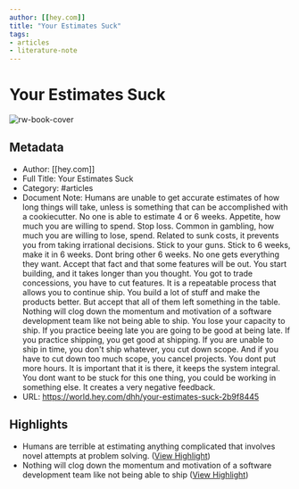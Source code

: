 ```yaml
---
author: [[hey.com]]
title: "Your Estimates Suck"
tags: 
- articles
- literature-note
---
```

# Your Estimates Suck

![rw-book-cover](https://world.hey.com/dhh/avatar-20210222112907000000-293866624)

## Metadata
- Author: [[hey.com]]
- Full Title: Your Estimates Suck
- Category: #articles
- Document Note: Humans are unable to get accurate estimates of how long things will take, unless is something that can be accomplished with a cookiecutter. No one is able to estimate 4 or 6 weeks. 
   Appetite, how much you are willing to spend. 
   Stop loss. Common in gambling, how much you are willing to lose, spend. Related to sunk costs, it prevents you from taking irrational decisions. 
   Stick to your guns. Stick to 6 weeks, make it in 6 weeks. Dont bring other 6 weeks. 
   No one gets everything they want. Accept that fact and that some features will be out. You start building, and it takes longer than you thought. You got to trade concessions, you have to cut features. 
   It is a repeatable process that allows you to continue ship. You build a lot of stuff and make the products better. But accept that all of them left something in the table. 
   Nothing will clog down the momentum and motivation of a software development team like not being able to ship. You lose your capacity to ship. 
   If you practice beeing late you are going to be good at being late. If you practice shipping, you get good at shipping.
   If you are unable to ship in time, you don't ship whatever, you cut down scope. And if you have to cut down too much scope, you cancel projects. You dont put more hours. It is important that it is there, it keeps the system integral. 
   You dont want to be stuck for this one thing, you could be working in something else. It creates a very negative feedback. 
- URL: https://world.hey.com/dhh/your-estimates-suck-2b9f8445

## Highlights
- Humans are terrible at estimating anything complicated that involves novel attempts at problem solving. ([View Highlight](https://read.readwise.io/read/01gs3nbsfd3y94antvfvtesf7q))
- Nothing will clog down the momentum and motivation of a software development team like not being able to ship ([View Highlight](https://read.readwise.io/read/01gs3nd14p73xsfmndy7x2kxkk))
